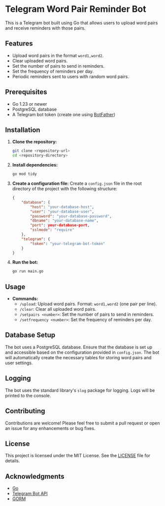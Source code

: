 # Telegram Word Pair Reminder Bot

This is a Telegram bot built using Go that allows users to upload word pairs and receive reminders with those pairs.

## Features

- Upload word pairs in the format `word1,word2`.
- Clear uploaded word pairs.
- Set the number of pairs to send in reminders.
- Set the frequency of reminders per day.
- Periodic reminders sent to users with random word pairs.

## Prerequisites

- Go 1.23 or newer
- PostgreSQL database
- A Telegram bot token (create one using [BotFather](https://core.telegram.org/bots#botfather))

## Installation

1. **Clone the repository:**
   ```bash
   git clone <repository-url>
   cd <repository-directory>
   ```

2. **Install dependencies:**
   ```bash
   go mod tidy
   ```

3. **Create a configuration file:**
   Create a `config.json` file in the root directory of the project with the following structure:
   ```json
   {
       "database": {
           "host": "your-database-host",
           "user": "your-database-user",
           "password": "your-database-password",
           "dbname": "your-database-name",
           "port": your-database-port,
           "sslmode": "require"
       },
       "telegram": {
           "token": "your-telegram-bot-token"
       }
   }
   ```

4. **Run the bot:**
   ```bash
   go run main.go
   ```

## Usage

- **Commands:**
  - `/upload`: Upload word pairs. Format: `word1,word2` (one pair per line).
  - `/clear`: Clear all uploaded word pairs.
  - `/setpairs <number>`: Set the number of pairs to send in reminders.
  - `/setfrequency <number>`: Set the frequency of reminders per day.

## Database Setup

The bot uses a PostgreSQL database. Ensure that the database is set up and accessible based on the configuration provided in `config.json`. The bot will automatically create the necessary tables for storing word pairs and user settings.

## Logging

The bot uses the standard library's `slog` package for logging. Logs will be printed to the console.

## Contributing

Contributions are welcome! Please feel free to submit a pull request or open an issue for any enhancements or bug fixes.

## License

This project is licensed under the MIT License. See the [LICENSE](LICENSE) file for details.

## Acknowledgments

- [Go](https://golang.org/)
- [Telegram Bot API](https://core.telegram.org/bots/api)
- [GORM](https://gorm.io/)